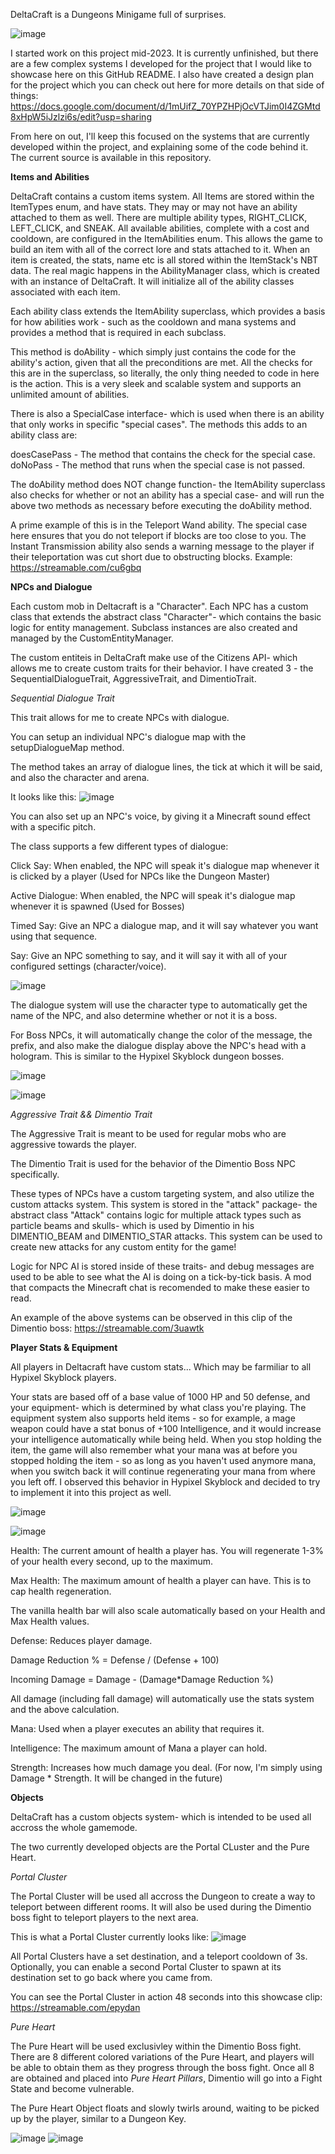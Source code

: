 DeltaCraft is a Dungeons Minigame full of surprises.

![image](https://github.com/HerobrineGamesYT/DeltaCraft/assets/74119793/01891ce2-be7b-47ae-83bb-ce2e6972c73a)

I started work on this project mid-2023. It is currently unfinished, but there are a few complex systems I developed for the project that I would like to showcase here on this GitHub README.
I also have created a design plan for the project which you can check out here for more details on that side of things: https://docs.google.com/document/d/1mUifZ_70YPZHPjOcVTJim0I4ZGMtd8xHpW5iJzlzi6s/edit?usp=sharing 

From here on out, I'll keep this focused on the systems that are currently developed within the project, and explaining some of the code behind it. The current source is available in this repository.

**Items and Abilities**

DeltaCraft contains a custom items system. All Items are stored within the ItemTypes enum, and have stats. They may or may not have an ability attached to them as well. 
There are multiple ability types, RIGHT_CLICK, LEFT_CLICK, and SNEAK. All available abilities, complete with a cost and cooldown, are configured in the ItemAbilities enum.
This allows the game to build an item with all of the correct lore and stats attached to it. When an item is created, the stats, name etc is all stored within the ItemStack's NBT data.
The real magic happens in the AbilityManager class, which is created with an instance of DeltaCraft. It will initialize all of the ability classes associated with each item.

Each ability class extends the ItemAbility superclass, which provides a basis for how abilities work - such as the cooldown and mana systems and provides a method that is required in each subclass.

This method is doAbility - which simply just contains the code for the ability's action, given that all the preconditions are met. All the checks for this are in the superclass, so literally, the only thing needed to code in here is the action.
This is a very sleek and scalable system and supports an unlimited amount of abilities.

There is also a SpecialCase interface- which is used when there is an ability that only works in specific "special cases". The methods this adds to an ability class are:

doesCasePass - The method that contains the check for the special case.
doNoPass - The method that runs when the special case is not passed.

The doAbility method does NOT change function- the ItemAbility superclass also checks for whether or not an ability has a special case- and will run the above two methods as necessary before executing the doAbility method.

A prime example of this is in the Teleport Wand ability. The special case here ensures that you do not teleport if blocks are too close to you. 
The Instant Transmission ability also sends a warning message to the player if their teleportation was cut short due to obstructing blocks.
Example: https://streamable.com/cu6gbq


**NPCs and Dialogue**

Each custom mob in Deltacraft is a "Character". Each NPC has a custom class that extends the abstract class "Character"- which contains the basic logic for entity management. Subclass instances are also created and managed by the CustomEntityManager.

The custom entiteis in DeltaCraft make use of the Citizens API- which allows me to create custom traits for their behavior. I have created 3 - the SequentialDialogueTrait, AggressiveTrait, and DimentioTrait.

*Sequential Dialogue Trait*

This trait allows for me to create NPCs with dialogue.

You can setup an individual NPC's dialogue map with the setupDialogueMap method.

The method takes an array of dialogue lines, the tick at which it will be said, and also the character and arena.

It looks like this:
![image](https://github.com/HerobrineGamesYT/DeltaCraft/assets/74119793/f87e25ec-3be7-49ce-8a26-1c14aa2edcee)

You can also set up an NPC's voice, by giving it a Minecraft sound effect with a specific pitch.

The class supports a few different types of dialogue: 

Click Say: When enabled, the NPC will speak it's dialogue map whenever it is clicked by a player (Used for NPCs like the Dungeon Master)

Active Dialogue: When enabled, the NPC will speak it's dialogue map whenever it is spawned (Used for Bosses)

Timed Say: Give an NPC a dialogue map, and it will say whatever you want using that sequence.

Say: Give an NPC something to say, and it will say it with all of your configured settings (character/voice).

![image](https://github.com/HerobrineGamesYT/DeltaCraft/assets/74119793/73ae6ec3-4837-44da-b7e9-5a381192ee6f)

The dialogue system will use the character type to automatically get the name of the NPC, and also determine whether or not it is a boss. 

For Boss NPCs, it will automatically change the color of the message, the prefix, and also make the dialogue display above the NPC's head with a hologram. This is similar to the Hypixel Skyblock dungeon bosses.

![image](https://github.com/HerobrineGamesYT/DeltaCraft/assets/74119793/81b6994f-6efa-4e68-951c-3b8f597996ce)


![image](https://github.com/HerobrineGamesYT/DeltaCraft/assets/74119793/edbfccb7-156d-4030-8360-039141f95592)


*Aggressive Trait && Dimentio Trait*

The Aggressive Trait is meant to be used for regular mobs who are aggressive towards the player. 

The Dimentio Trait is used for the behavior of the Dimentio Boss NPC specifically.

These types of NPCs have a custom targeting system, and also utilize the custom attacks system. This system is stored in the "attack" package- the abstract class "Attack" contains logic for multiple attack types such as particle beams and skulls- which is used by Dimentio in his DIMENTIO_BEAM and DIMENTIO_STAR attacks. This system can be used to create new attacks for any custom entity for the game!

Logic for NPC AI is stored inside of these traits- and debug messages are used to be able to see what the AI is doing on a tick-by-tick basis. A mod that compacts the Minecraft chat is recomended to make these easier to read.

An example of the above systems can be observed in this clip of the Dimentio boss: https://streamable.com/3uawtk


**Player Stats & Equipment**

All players in Deltacraft have custom stats... Which may be farmiliar to all Hypixel Skyblock players.

Your stats are based off of a base value of 1000 HP and 50 defense, and your equipment- which is determined by what class you're playing. The equipment system also supports held items - so for example, a mage weapon could have a stat bonus of +100 Intelligence, and it would increase your intelligence automatically while being held. When you stop holding the item, the game will also remember what your mana was at before you stopped holding the item - so as long as you haven't used anymore mana, when you switch back it will continue regenerating your mana from where you left off. I observed this behavior in Hypixel Skyblock and decided to try to implement it into this project as well.

![image](https://github.com/HerobrineGamesYT/DeltaCraft/assets/74119793/ac3bbb61-c47f-48dc-ac7f-b65a6f0a93a1)


![image](https://github.com/HerobrineGamesYT/DeltaCraft/assets/74119793/e981c3cd-3d21-4e5b-b847-f89a40794583)


Health: The current amount of health a player has. You will regenerate 1-3% of your health every second, up to the maximum.

Max Health: The maximum amount of health a player can have. This is to cap health regeneration.

The vanilla health bar will also scale automatically based on your Health and Max Health values.

Defense: Reduces player damage. 

Damage Reduction  % = Defense / (Defense + 100)

Incoming Damage = Damage - (Damage*Damage Reduction %)

All damage (including fall damage) will automatically use the stats system and the above calculation.

Mana: Used when a player executes an ability that requires it.

Intelligence: The maximum amount of Mana a player can hold.

Strength: Increases how much damage you deal. (For now, I'm simply using Damage * Strength. It will be changed in the future)

**Objects**

DeltaCraft has a custom objects system- which is intended to be used all accross the whole gamemode.

The two currently developed objects are the Portal CLuster and the Pure Heart.

*Portal Cluster*

The Portal Cluster will be used all accross the Dungeon to create a way to teleport between different rooms. It will also be used during the Dimentio boss fight to teleport players to the next area.

This is what a Portal Cluster currently looks like:
![image](https://github.com/HerobrineGamesYT/DeltaCraft/assets/74119793/79e7a6df-ea6e-46de-bca9-1a4da107c4d8)

All Portal Clusters have a set destination, and a teleport cooldown of 3s. Optionally, you can enable a second Portal Cluster to spawn at its destination set to go back where you came from.

You can see the Portal Cluster in action 48 seconds into this showcase clip: https://streamable.com/epydan


*Pure Heart*

The Pure Heart will be used exclusivley within the Dimentio Boss fight. There are 8 different colored variations of the Pure Heart, and players will be able to obtain them as they progress through the boss fight. Once all 8 are obtained and placed into *Pure Heart Pillars*, Dimentio will go into a Fight State and become vulnerable.

The Pure Heart Object floats and slowly twirls around, waiting to be picked up by the player, similar to a Dungeon Key.

![image](https://github.com/HerobrineGamesYT/DeltaCraft/assets/74119793/a0226a8c-6d28-4626-a53a-0ceada65443a)
![image](https://github.com/HerobrineGamesYT/DeltaCraft/assets/74119793/10af2ae4-f3c5-4bec-9b8f-c887ef12a92d)


